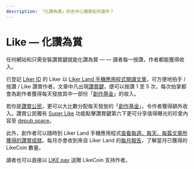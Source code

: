 ```yaml
---
description: 「化讚為賞」的去中心讚賞如何運作？
---
```


# Like — 化讚為賞

任何網站和只需安裝讚賞鍵就能化讚為賞 — — 讀者每一按讚，作者都能獲得收入。

已登記 [Liker ID](../liker-id/) 的 Liker 以 [Liker Land 手機應用程式閱讀文章](download.md)，可方便地拍手 / 按讚 / Like 讚賞作者。文章中凡出現[讚賞鍵](../creator/)，便可以按讚 1 至 5 次，每次拍掌都會為創作者獲得每天發放其中一部份「[創作基金](../civic-liker/creators-fund.md)」的收入。

若你是[讚賞公民](../civic-liker/)，更可以大比數分配每天發放的「[創作基金](../civic-liker/creators-fund.md)」，令作者獲得額外收入。讚賞公民獨有 [Super Like](superlike.md) 功能點擊讚賞鍵第六下更可分享值得曝光的珍愛內容至 [depub.space](../depub.space/)。

此外，創作者可以隨時到 Liker Land 手機應用程式[查看每週、每天、每篇文章所獲得的讚賞成就](../creatortools/rewards.md)。每月亦會收到來自 Liker Land 的[每月報告](../creatortools/monthly-report.md)，了解當月已獲得的 LikeCoin 數量。

讀者也可以直接以 [LIKE pay](../../general-guides/wallet/like-pay.md) 送贈 LikeCoin 支持作者。
